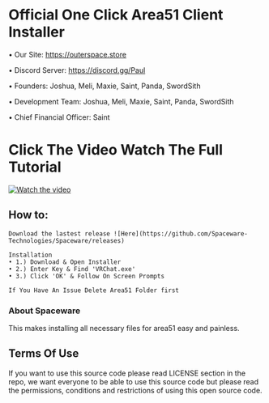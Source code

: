  # Official One Click Area51 Client Installer

• Our Site: https://outerspace.store

• Discord Server: https://discord.gg/Paul

• Founders: Joshua, Meli, Maxie, Saint, Panda, SwordSith

• Development Team: Joshua, Meli, Maxie, Saint, Panda, SwordSith

• Chief Financial Officer: Saint

# Click The Video Watch The Full Tutorial 
[![Watch the video](https://im3.ezgif.com/tmp/ezgif-3-011285c37d.gif)](https://youtu.be/1Yviy5GHmEQ)

## How to:  
```
Download the lastest release ![Here](https://github.com/Spaceware-Technologies/Spaceware/releases)

Installation
• 1.) Download & Open Installer
• 2.) Enter Key & Find 'VRChat.exe'
• 3.) Click 'OK' & Follow On Screen Prompts

If You Have An Issue Delete Area51 Folder first

```

### About Spaceware

This makes installing all necessary files for area51 easy and painless. 

## Terms Of Use

If you want to use this source code please read LICENSE section in the repo, we want everyone to be able to use this source code but please read the permissions, conditions and restrictions of using this open source code.
